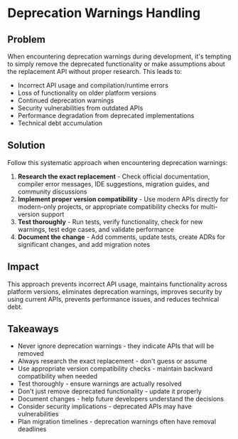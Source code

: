 # Deprecation Warnings Handling

## Problem

When encountering deprecation warnings during development, it's tempting to simply remove the deprecated functionality or make assumptions about the replacement API without proper research. This leads to:

- Incorrect API usage and compilation/runtime errors
- Loss of functionality on older platform versions
- Continued deprecation warnings
- Security vulnerabilities from outdated APIs
- Performance degradation from deprecated implementations
- Technical debt accumulation

## Solution

Follow this systematic approach when encountering deprecation warnings:

1. **Research the exact replacement** - Check official documentation, compiler error messages, IDE suggestions, migration guides, and community discussions
2. **Implement proper version compatibility** - Use modern APIs directly for modern-only projects, or appropriate compatibility checks for multi-version support
3. **Test thoroughly** - Run tests, verify functionality, check for new warnings, test edge cases, and validate performance
4. **Document the change** - Add comments, update tests, create ADRs for significant changes, and add migration notes

## Impact

This approach prevents incorrect API usage, maintains functionality across platform versions, eliminates deprecation warnings, improves security by using current APIs, prevents performance issues, and reduces technical debt.

## Takeaways

- Never ignore deprecation warnings - they indicate APIs that will be removed
- Always research the exact replacement - don't guess or assume
- Use appropriate version compatibility checks - maintain backward compatibility when needed
- Test thoroughly - ensure warnings are actually resolved
- Don't just remove deprecated functionality - update it properly
- Document changes - help future developers understand the decisions
- Consider security implications - deprecated APIs may have vulnerabilities
- Plan migration timelines - deprecation warnings often have removal deadlines
